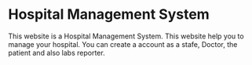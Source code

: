 <h1>Hospital Management System</h1>

<p>This website is a Hospital Management System. This website help you to manage your hospital. You can create a account as a stafe, Doctor, the patient and also labs reporter.</p>
